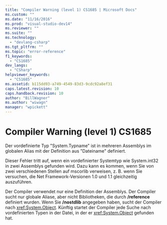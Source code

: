 ```yaml
---
title: "Compiler Warning (level 1) CS1685 | Microsoft Docs"
ms.custom: ""
ms.date: "11/16/2016"
ms.prod: "visual-studio-dev14"
ms.reviewer: ""
ms.suite: ""
ms.technology: 
  - "devlang-csharp"
ms.tgt_pltfrm: ""
ms.topic: "error-reference"
f1_keywords: 
  - "CS1685"
dev_langs: 
  - "CSharp"
helpviewer_keywords: 
  - "CS1685"
ms.assetid: b115dd93-a749-4549-83d3-9cdc92a8ef31
caps.latest.revision: 10
caps.handback.revision: 10
author: "BillWagner"
ms.author: "wiwagn"
manager: "wpickett"
---
```

# Compiler Warning (level 1) CS1685
Der vordefinierte Typ "System.Typname" ist in mehreren Assemblys im globalen Alias mit der Definition aus "Dateiname" definiert.  
  
 Dieser Fehler tritt auf, wenn ein vordefinierter Systemtyp wie System.int32 in zwei Assemblys gefunden wird.  Dazu kann es kommen, wenn Sie von zwei verschiedenen Stellen auf mscorlib verweisen, z. B. wenn Sie versuchen, die Net Framework\-Versionen 1.0 und 1.1 gleichzeitig auszuführen.  
  
 Der Compiler verwendet nur eine Definition der Assemblys.  Der Compiler sucht nur globale Aliase, aber nicht Bibliotheken, die durch **\/reference** definiert wurden.  Wenn Sie **\/nostdlib** angegeben haben, sucht der Compiler nach <xref:System.Object>. Künftig startet der Compiler jede Suche nach vordefinierten Typen in der Datei, in der er <xref:System.Object> gefunden hat.